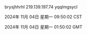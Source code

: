brysjhhrhl 219.139.197.74 yqqlmgsycl

2024年 11月 04日 星期一 09:50:02 CST

2024年 11月 04日 星期一 01:50:02 GMT
